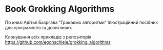 # Book Grokking Algorithms
По книзі Адітья Бхаргава "Грокаємо алгоритми" Ілюстраційний посібник для програмістів та допитливих

Клонування всіх прикладів з репозиторія https://github.com/egonschiele/grokking_algorithms

